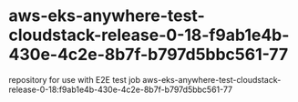 # aws-eks-anywhere-test-cloudstack-release-0-18-f9ab1e4b-430e-4c2e-8b7f-b797d5bbc561-77
repository for use with E2E test job aws-eks-anywhere-test-cloudstack-release-0-18:f9ab1e4b-430e-4c2e-8b7f-b797d5bbc561-77
